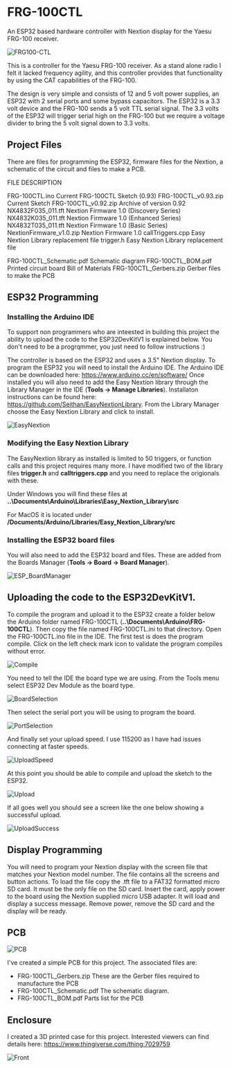 # FRG-100CTL
An ESP32 based hardware controller with Nextion display for the Yaesu FRG-100 receiver.

![FRG100-CTL](https://github.com/user-attachments/assets/46b08680-8708-494b-9c8a-1ac31a9b92f1)


This is a controller for the Yaesu FRG-100 receiver.  As a stand alone radio I felt it lacked frequency agility, and this controller provides that functionality by using the CAT capabilities of the FRG-100.

The design is very simple and consists of 12 and 5 volt power supplies, an ESP32 with 2 serial ports and some bypass capacitors.  The ESP32 is a 3.3 volt device and the FRG-100 sends a 5 volt TTL serial signal.  The 3.3 volts of the ESP32 will trigger serial high on the FRG-100 but we require a voltage divider to bring the 5 volt signal down to 3.3 volts.  

## Project Files

There are files for programming the ESP32, firmware files for the Nextion, a schematic of the circuit and files to make a PCB.

FILE	DESCRIPTION
	
FRG-100CTL.ino	Current FRG-100CTL Sketch (0.93)
FRG-100CTL_v0.93.zip	Current Sketch
FRG-100CTL_v0.92.zip	Archive of version 0.92
NX4832F035_011.tft	Nextion Firmware 1.0 (Discovery Series)
NX4832K035_011.tft	Nextion Firmware 1.0 (Enhanced Series)
NX4832T035_011.tft	Nextion Firmware 1.0 (Basic Series)
NextionFirmware_v1.0.zip	Nextion Firmware 1.0
callTriggers.cpp	Easy Nextion Library replacement file
trigger.h	Easy Nextion Library replacement file
	
FRG-100CTL_Schematic.pdf	Schematic diagram 
FRG-100CTL_BOM.pdf	Printed circuit board Bill of Materials
FRG-100CTL_Gerbers.zip	Gerber files to make the PCB




## ESP32 Programming
### Installing the Arduino IDE
To support non programmers who are inteested in building this project the ability to upload the code to the ESP32DevKitV1 is explained below. You don't need to be a progrqmmer, you just need to follow instructions :)

The controller is based on the ESP32 and uses a 3.5" Nextion display.  To program the ESP32 you will need to install the Arduino IDE.  The Arduino IDE can be downloaded here: https://www.arduino.cc/en/software/ Once installed you will also need to add the Easy Nextion library through the Library Manager in the IDE (**Tools -> Manage Libraries**).  Installaton instructions can be found here: https://github.com/Seithan/EasyNextionLibrary.  From the Library Manager choose the Easy Nextion Library and click to install.

![EasyNextion](https://github.com/user-attachments/assets/03fbc209-d9d0-411a-84db-3e5e98209fa4)

### Modifying the Easy Nextion Library
The EasyNextion library as installed is limited to 50 triggers, or function calls and this project requires many more.  I have modified two of the library files **trigger.h** and **calltriggers.cpp** and you need to replace the origionals with these.

Under Windows you will find these files at **..\Documents\Arduino\Libraries\Easy_Nextion_Library\src**

For MacOS it is located under **/Documents/Arduino/Libraries/Easy_Nextion_Library/src**

### Installing the ESP32 board files
You will also need to add the ESP32 board and files.  These are added from the Boards Manager (**Tools -> Board -> Board Manager**).

![ESP_BoardManager](https://github.com/user-attachments/assets/9c6e06e3-7c43-4ac5-aa96-7dcc969c8481)

## Uploading the code to the ESP32DevKitV1.
To compile the program and upload it to the ESP32 create a folder below the Arduino folder named FRG-100CTL (**..\Documents\Arduino\FRG-100CTL**).  Then copy the file named FRG-100CTL.ini to that directory.  Open the FRG-100CTL.ino file in the IDE.  The first test is does the program compile.  Click on the left check mark icon to validate the program compiles without error. 

![Compile](https://github.com/user-attachments/assets/e891efaa-f444-475c-9c5f-a7ced7a82d5a)


You need to tell the IDE the board type we are using.  From the Tools menu select ESP32 Dev Module as the board type.

![BoardSelection](https://github.com/user-attachments/assets/a3d07fe9-1e63-4c41-995a-d9dc83381c0b)

Then select the serial port you will be using to program the board.

![PortSelection](https://github.com/user-attachments/assets/313be652-b96e-463c-b9bb-b82ee79ddef1)

And finally set your upload speed.  I use 115200 as I have had issues connecting at faster speeds.

![UploadSpeed](https://github.com/user-attachments/assets/2859f798-eac9-4d8c-a26a-1c27efa59ef8)

At this point you should be able to compile and upload the sketch to the ESP32.  

![Upload](https://github.com/user-attachments/assets/90560401-5ad1-449b-b6dd-2aa3bd62160c)

If all goes well you should see a screen like the one below showing a successful upload.


![UploadSuccess](https://github.com/user-attachments/assets/e2404934-28d8-440d-ba20-37431cf9b7be)


## Display Programming
You will need to program your Nextion display with the screen file that matches your Nextion model number.  The file contains all the screens and button actions.  To load the file copy the .tft file to a FAT32 formatted micro SD card.  It must be the only file on the SD card.  Insert the card, apply power to the board using the Nextion supplied micro USB adapter.  It will load and display a success message.  Remove power, remove the SD card and the display will be ready.

## PCB
![PCB](https://github.com/user-attachments/assets/81193d44-fe49-467d-bd36-7e04f0c8c0db)


I've created a simple PCB for this project.  The associated files are:

  - FRG-100CTL_Gerbers.zip      These are the Gerber files required to manufacture the PCB
  - FRG-100CTL_Schematic.pdf    The schematic diagram.
  - FRG-100CTL_BOM.pdf          Parts list for the PCB
## Enclosure   
I created a 3D printed case for this project.  Interested viewers can find details here: https://www.thingiverse.com/thing:7029759

![Front](https://github.com/user-attachments/assets/13e21462-893e-4a4c-943d-9903c40e559c)


